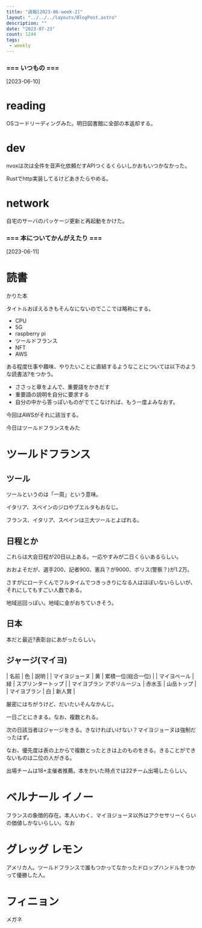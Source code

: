 ```yaml
---
title: "週報[2023-06-week-2]"
layout: "../../../layouts/BlogPost.astro"
description: ""
date: "2023-07-23"
count: 1244
tags:
 - weekly
---
```





### === いつもの ===

[2023-06-10]

# reading

OSコードリーディングみた。明日図書館に全部の本返却する。

# dev

nvoxは次は全件を音声化依頼だすAPIつくるくらいしかおもいつかなかった。

Rustでhttp実装してるけどあきたらやめる。

# network

自宅のサーバのパッケージ更新と再起動をかけた。


### === 本についてかんがえたり ===

[2023-06-11]

# 読書

かりた本

タイトルおぼえるきもそんなにないのでここでは略称にする。

* CPU
* 5G
* raspberry pi
* ツールドフランス
* NFT
* AWS

ある程度仕事や趣味、やりたいことに直結するようなことについては以下のような読書法?をつかう。

* ささっと章をよんで、重要語をかきだす
* 重要語の説明を自分に要求する
* 自分の中から答っぽいものがでてこなければ、もう一度よみなおす。

今回はAWSがそれに該当する。

今日はツールドフランスをみた

# ツールドフランス

## ツール

ツールというのは「一周」という意味。

イタリア、スペインのジロやブエルタもおなじ。

フランス、イタリア、スペインは三大ツールとよばれる。

## 日程とか

これらは大会日程が20日以上ある。一応やすみが二日くらいあるらしい。

おおよそだが、選手200、記者900、憲兵？が9000、ポリス(警察？)が1.2万。

さすがにローテくんでフルタイムでつきっきりになる人はほぼいないらしいが、それにしてもすごい人数である。

地域巡回っぽい。地域に金がおちていきそう。


## 日本

本だと最近?表彰台にあがったらしい。

## ジャージ(マイヨ)

| 名前                  | 色     | 説明               |
| マイヨジョーヌ              | 黄     | 累積一位(総合一位) |
| マイヨベール                | 緑     | スプリンタートップ |
| マイヨブラン アポリルージュ | 赤水玉 | 山岳トップ         |
| マイヨブラン                | 白     | 新人賞             |


厳密にはちがうけど、だいたいそんなかんじ。

一日ごとにきまる。なお、複数とれる。

次の日該当者はジャージをきる。きなければいけない？マイヨジョーヌは強制だったはず。

なお、優先度は表の上からで複数とったときは上のものをきる。きることができないものは二位の人がきる。

出場チームは18+主催者推薦。本をかいた時点では22チーム出場したらしい。

# ベルナール イノー

フランスの象徴的存在。本人いわく、マイヨジョーヌ以外はアクセサリーくらいの価値しかないらしい。なお

# グレッグ レモン

アメリカ人。ツールドフランスで誰もつかってなかったドロップハンドルをつかって優勝した人。

# フィニョン

メガネ
